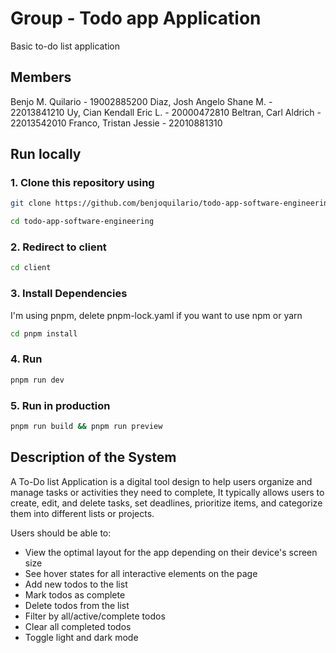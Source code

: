 # Group - Todo app Application

Basic to-do list application

## Members

Benjo M. Quilario - 19002885200
Diaz, Josh Angelo Shane M. - 22013841210
Uy, Cian Kendall Eric L. - 20000472810
Beltran, Carl Aldrich - 22013542010
Franco, Tristan Jessie - 22010881310

## Run locally

### 1. Clone this repository using

```bash
git clone https://github.com/benjoquilario/todo-app-software-engineering.git
```

```bash
cd todo-app-software-engineering
```

### 2. Redirect to client

```bash
cd client
```

### 3. Install Dependencies

I'm using pnpm, delete pnpm-lock.yaml if you want to use npm or yarn

```bash
cd pnpm install
```

### 4. Run

```bash
pnpm run dev
```

### 5. Run in production

```bash
pnpm run build && pnpm run preview
```

## Description of the System

A To-Do list Application is a digital tool design to help users organize and manage tasks or activities they need to complete, It typically allows users to create, edit, and delete tasks, set deadlines, prioritize items, and categorize them into different lists or projects.

Users should be able to:

- View the optimal layout for the app depending on their device's screen size
- See hover states for all interactive elements on the page
- Add new todos to the list
- Mark todos as complete
- Delete todos from the list
- Filter by all/active/complete todos
- Clear all completed todos
- Toggle light and dark mode
